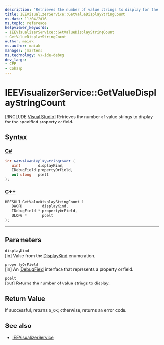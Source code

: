 ```yaml
---
description: "Retrieves the number of value strings to display for the specified property or field."
title: IEEVisualizerService::GetValueDisplayStringCount
ms.date: 11/04/2016
ms.topic: reference
helpviewer_keywords:
- IEEVisualizerService::GetValueDisplayStringCount
- GetValueDisplayStringCount
author: maiak
ms.author: maiak
manager: jmartens
ms.technology: vs-ide-debug
dev_langs:
- CPP
- CSharp
---
```

# IEEVisualizerService::GetValueDisplayStringCount

 [!INCLUDE [Visual Studio](~/includes/applies-to-version/vs-windows-only.md)]
Retrieves the number of value strings to display for the specified property or field.

## Syntax

### [C#](#tab/csharp)
```csharp
int GetValueDisplayStringCount (
   uint        displayKind,
   IDebugField propertyOrField,
   out ulong   pcelt
);
```
### [C++](#tab/cpp)
```cpp
HRESULT GetValueDisplayStringCount (
   DWORD         displayKind,
   IDebugField * propertyOrField,
   ULONG *       pcelt
);
```
---

## Parameters
`displayKind`\
[in] Value from the [DisplayKind](../../../extensibility/debugger/reference/displaykind.md) enumeration.

`propertyOrField`\
[in] An [IDebugField](../../../extensibility/debugger/reference/idebugfield.md) interface that represents a property or field.

`pcelt`\
[out] Returns the number of value strings to display.

## Return Value
 If successful, returns `S_OK`; otherwise, returns an error code.

## See also
- [IEEVisualizerService](../../../extensibility/debugger/reference/ieevisualizerservice.md)
